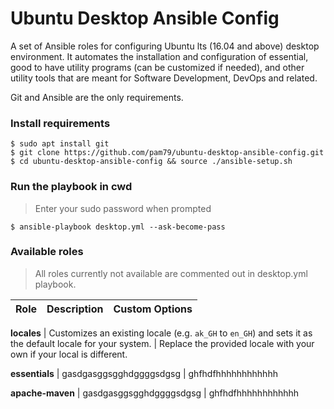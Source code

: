 # Ubuntu Desktop Ansible Config
A set of Ansible roles for configuring Ubuntu lts (16.04 and above) desktop environment. It automates the installation and configuration of essential, good to have utility programs (can be customized if needed), and other utility tools that are meant for Software Development, DevOps and related.                                              

Git and Ansible are the only requirements.

### Install requirements
    $ sudo apt install git
    $ git clone https://github.com/pam79/ubuntu-desktop-ansible-config.git
    $ cd ubuntu-desktop-ansible-config && source ./ansible-setup.sh

### Run the playbook in cwd
>Enter your sudo password when prompted

    $ ansible-playbook desktop.yml --ask-become-pass

### Available roles
>All roles currently not available are commented out in desktop.yml playbook.

Role                    | Description                 | Custom Options      
:---------------------- | :-------------------------- | :-------------------

**locales**
| Customizes an existing locale (e.g. `ak_GH` to `en_GH`) and sets it as the
  default locale for your system.
| Replace the provided locale with your own if your local is different.

**essentials**
| gasdgasggsgghdggggsdgsg
| ghfhdfhhhhhhhhhhhh

**apache-maven**
| gasdgasggsgghdggggsdgsg
| ghfhdfhhhhhhhhhhhh

